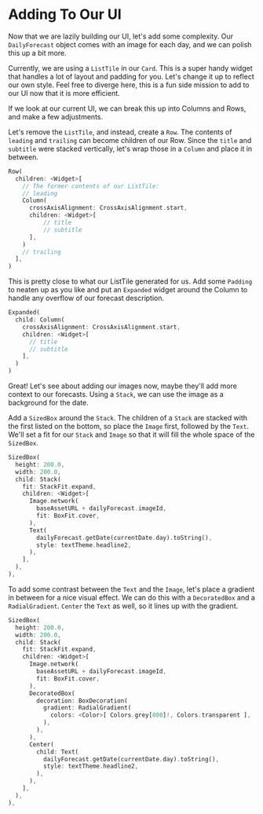 # Adding To Our UI

Now that we are lazily building our UI, let's add some complexity. Our
`DailyForecast` object comes with an image for each day, and we can
polish this up a bit more.

Currently, we are using a `ListTile` in our `Card`. This is a super
handy widget that handles a lot of layout and padding for you. Let's
change it up to reflect our own style. Feel free to diverge here, this
is a fun side mission to add to our UI now that it is more efficient.

If we look at our current UI, we can break this up into Columns and
Rows, and make a few adjustments.

Let's remove the `ListTile`, and instead, create a `Row`. The contents
of `leading` and `trailing` can become children of our Row. Since the
`title` and `subtitle` were stacked vertically, let's wrap those in a
`Column` and place it in between.

```dart
Row( 
  children: <Widget>[
    // The former contents of our ListTile:
    // leading
    Column(
      crossAxisAlignment: CrossAxisAlignment.start,
      children: <Widget>[
          // title
          // subtitle
      ],
    )
    // trailing
  ],
)
```

This is pretty close to what our ListTile generated for us. Add some
`Padding` to neaten up as you like and put an `Expanded` widget around
the Column to handle any overflow of our forecast description.

```dart
Expanded(
  child: Column(
    crossAxisAlignment: CrossAxisAlignment.start,
    children: <Widget>[
      // title
      // subtitle
    ],
  )
)
```

Great! Let's see about adding our images now, maybe they'll add more
context to our forecasts. Using a `Stack`, we can use the image as a
background for the date.

Add a `SizedBox` around the `Stack`. The children of a `Stack` are stacked
with the first listed on the bottom, so place the `Image` first, followed
by the `Text`. We'll set a fit for our `Stack` and `Image` so that it will
fill the whole space of the `SizedBox`.

```dart
SizedBox(
  height: 200.0,
  width: 200.0,
  child: Stack(
    fit: StackFit.expand,
    children: <Widget>[
      Image.network(
        baseAssetURL + dailyForecast.imageId,
        fit: BoxFit.cover,
      ),
      Text(
        dailyForecast.getDate(currentDate.day).toString(),
        style: textTheme.headline2,
      ),
    ],
  ),
),
```

To add some contrast between the `Text` and the `Image`, let's place a
gradient in between for a nice visual effect. We can do this with a
`DecoratedBox` and a `RadialGradient`. `Center` the `Text` as well, so it lines
up with the gradient.

```dart
SizedBox(
  height: 200.0,
  width: 200.0,
  child: Stack(
    fit: StackFit.expand,
    children: <Widget>[
      Image.network(
        baseAssetURL + dailyForecast.imageId,
        fit: BoxFit.cover,
      ),
      DecoratedBox(
        decoration: BoxDecoration(
          gradient: RadialGradient(
            colors: <Color>[ Colors.grey[800]!, Colors.transparent ],
          ),
        ),
      ),
      Center(
        child: Text(
          dailyForecast.getDate(currentDate.day).toString(),
          style: textTheme.headline2,
        ),
      ),
    ],
  ),
),
```